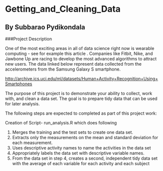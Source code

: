 # Getting_and_Cleaning_Data
## By Subbarao Pydikondala

###Project Description

One of the most exciting areas in all of data science right now is wearable computing - see for example this article . Companies like Fitbit, Nike, and Jawbone Up are racing to develop the most advanced algorithms to attract new users. The data linked below represent data collected from the accelerometers from the Samsung Galaxy S smartphone. 

http://archive.ics.uci.edu/ml/datasets/Human+Activity+Recognition+Using+Smartphones 

The purpose of this project is to demonstrate your ability to collect, work with, and clean a data set. The goal is to prepare tidy data that can be used for later analysis.

The following steps are expected to completed as part of this project work:

Creation of Script- run_analysis.R which does following
1. Merges the training and the test sets to create one data set.
2. Extracts only the measurements on the mean and standard deviation for each measurement. 
3. Uses descriptive activity names to name the activities in the data set
4. Appropriately labels the data set with descriptive variable names. 
5. From the data set in step 4, creates a second, independent tidy data set with the average of each variable for each activity and each subject